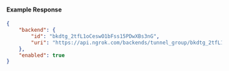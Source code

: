 <!-- Code generated for API Clients. DO NOT EDIT. -->

#### Example Response

```json
{
	"backend": {
		"id": "bkdtg_2tfL1oCeswO1bFss15PDwXBs3nG",
		"uri": "https://api.ngrok.com/backends/tunnel_group/bkdtg_2tfL1oCeswO1bFss15PDwXBs3nG"
	},
	"enabled": true
}
```
